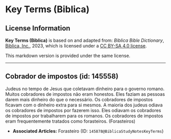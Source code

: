 # Key Terms (Biblica)

## License Information

**Key Terms (Biblica)** is based on and adapted from: _Biblica Bible Dictionary_, [Biblica, Inc.](https://www.biblica.com/), 2023, which is licensed under a [CC BY-SA 4.0 license](https://creativecommons.org/licenses/by-sa/4.0/legalcode.en).

This markdown version is provided under the same license.



--------------------------------

## Cobrador de impostos (id: 145558)

Judeus no tempo de Jesus que coletavam dinheiro para o governo romano. Muitos cobradores de impostos não eram honestos. Eles faziam as pessoas darem mais dinheiro do que o necessário. Os cobradores de impostos ficavam com o dinheiro extra para si mesmos. A maioria dos judeus odiava os cobradores de impostos por fazerem isso. Eles odiavam os cobradores de impostos por trabalharem para os romanos. Os cobradores de impostos eram frequentemente tratados como forasteiros. (Forasteiros)

* **Associated Articles:** Forasteiro (ID: `145878@BiblicaStudyNotesKeyTerms`)

